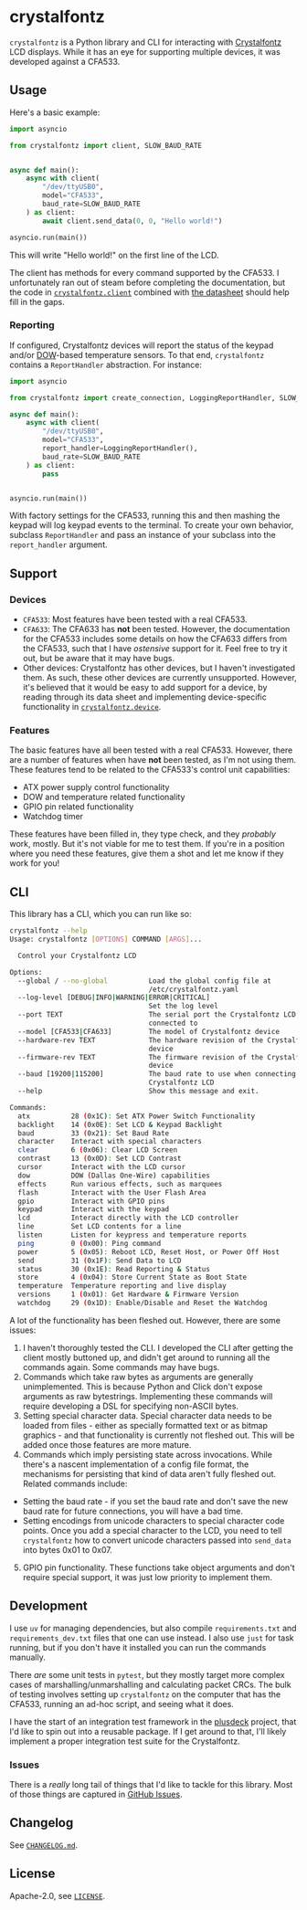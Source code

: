 # crystalfontz

`crystalfontz` is a Python library and CLI for interacting with [Crystalfontz](https://www.crystalfontz.com/) LCD displays. While it has an eye for supporting multiple devices, it was developed against a CFA533.

## Usage

Here's a basic example:

```py
import asyncio

from crystalfontz import client, SLOW_BAUD_RATE


async def main():
    async with client(
        "/dev/ttyUSB0",
        model="CFA533",
        baud_rate=SLOW_BAUD_RATE
    ) as client:
        await client.send_data(0, 0, "Hello world!")

asyncio.run(main())
```

This will write "Hello world!" on the first line of the LCD.

The client has methods for every command supported by the CFA533. I unfortunately ran out of steam before completing the documentation, but the code in [`crystalfontz.client`](./crystalfontz/client.py) combined with [the datasheet](./docs/CFA533-TMI-KU.pdf) should help fill in the gaps.

### Reporting

If configured, Crystalfontz devices will report the status of the keypad and/or [DOW](https://en.wikipedia.org/wiki/1-Wire)-based temperature sensors. To that end, `crystalfontz` contains a `ReportHandler` abstraction. For instance:

```py
import asyncio

from crystalfontz import create_connection, LoggingReportHandler, SLOW_BAUD_RATE

async def main():
    async with client(
        "/dev/ttyUSB0",
        model="CFA533",
        report_handler=LoggingReportHandler(),
        baud_rate=SLOW_BAUD_RATE
    ) as client:
        pass


asyncio.run(main())
```

With factory settings for the CFA533, running this and then mashing the keypad will log keypad events to the terminal. To create your own behavior, subclass `ReportHandler` and pass an instance of your subclass into the `report_handler` argument.

## Support

### Devices

* `CFA533`: Most features have been tested with a real CFA533.
* `CFA633`: The CFA633 has **not** been tested. However, the documentation for the CFA533 includes some details on how the CFA633 differs from the CFA533, such that I have _ostensive_ support for it. Feel free to try it out, but be aware that it may have bugs.
* Other devices: Crystalfontz has other devices, but I haven't investigated them. As such, these other devices are currently unsupported. However, it's believed that it would be easy to add support for a device, by reading through its data sheet and implementing device-specific functionality in [`crystalfontz.device`](./crystalfontz/device.py).

### Features

The basic features have all been tested with a real CFA533. However, there are a number of features when have **not** been tested, as I'm not using them. These features tend to be related to the CFA533's control unit capabilities:

* ATX power supply control functionality
* DOW and temperature related functionality
* GPIO pin related functionality
* Watchdog timer

These features have been filled in, they type check, and they _probably_ work, mostly. But it's not viable for me to test them. If you're in a position where you need these features, give them a shot and let me know if they work for you!

## CLI

This library has a CLI, which you can run like so:

```sh
crystalfontz --help
Usage: crystalfontz [OPTIONS] COMMAND [ARGS]...

  Control your Crystalfontz LCD

Options:
  --global / --no-global          Load the global config file at
                                  /etc/crystalfontz.yaml
  --log-level [DEBUG|INFO|WARNING|ERROR|CRITICAL]
                                  Set the log level
  --port TEXT                     The serial port the Crystalfontz LCD is
                                  connected to
  --model [CFA533|CFA633]         The model of Crystalfontz device
  --hardware-rev TEXT             The hardware revision of the Crystalfontz
                                  device
  --firmware-rev TEXT             The firmware revision of the Crystalfontz
                                  device
  --baud [19200|115200]           The baud rate to use when connecting to the
                                  Crystalfontz LCD
  --help                          Show this message and exit.

Commands:
  atx          28 (0x1C): Set ATX Power Switch Functionality
  backlight    14 (0x0E): Set LCD & Keypad Backlight
  baud         33 (0x21): Set Baud Rate
  character    Interact with special characters
  clear        6 (0x06): Clear LCD Screen
  contrast     13 (0x0D): Set LCD Contrast
  cursor       Interact with the LCD cursor
  dow          DOW (Dallas One-Wire) capabilities
  effects      Run various effects, such as marquees
  flash        Interact with the User Flash Area
  gpio         Interact with GPIO pins
  keypad       Interact with the keypad
  lcd          Interact directly with the LCD controller
  line         Set LCD contents for a line
  listen       Listen for keypress and temperature reports
  ping         0 (0x00): Ping command
  power        5 (0x05): Reboot LCD, Reset Host, or Power Off Host
  send         31 (0x1F): Send Data to LCD
  status       30 (0x1E): Read Reporting & Status
  store        4 (0x04): Store Current State as Boot State
  temperature  Temperature reporting and live display
  versions     1 (0x01): Get Hardware & Firmware Version
  watchdog     29 (0x1D): Enable/Disable and Reset the Watchdog
```

A lot of the functionality has been fleshed out. However, there are some issues:

1. I haven't thoroughly tested the CLI. I developed the CLI after getting the client mostly buttoned up, and didn't get around to running all the commands again. Some commands may have bugs.
2. Commands which take raw bytes as arguments are generally unimplemented. This is because Python and Click don't expose arguments as raw bytestrings. Implementing these commands will require developing a DSL for specifying non-ASCII bytes.
3. Setting special character data. Special character data needs to be loaded from files - either as specially formatted text or as bitmap graphics - and that functionality is currently not fleshed out. This will be added once those features are more mature.
4. Commands which imply persisting state across invocations. While there's a nascent implementation of a config file format, the mechanisms for persisting that kind of data aren't fully fleshed out. Related commands include:
  - Setting the baud rate - if you set the baud rate and don't save the new baud rate for future connections, you will have a bad time.
  - Setting encodings from unicode characters to special character code points. Once you add a special character to the LCD, you need to tell `crystalfontz` how to convert unicode characters passed into `send_data` into bytes 0x01 to 0x07.
5. GPIO pin functionality. These functions take object arguments and don't require special support, it was just low priority to implement them.

## Development

I use `uv` for managing dependencies, but also compile `requirements.txt` and `requirements_dev.txt` files that one can use instead. I also use `just` for task running, but if you don't have it installed you can run the commands manually.

There *are* some unit tests in `pytest`, but they mostly target more complex cases of marshalling/unmarshalling and calculating packet CRCs. The bulk of testing involves setting up `crystalfontz` on the computer that has the CFA533, running an ad-hoc script, and seeing what it does.

I have the start of an integration test framework in the [plusdeck](https://github.com/jfhbrook/plusdeck) project, that I'd like to spin out into a reusable package. If I get around to that, I'll likely implement a proper integration test suite for the Crystalfontz.

### Issues

There is a *really* long tail of things that I'd like to tackle for this library. Most of those things are captured in [GitHub Issues](https://github.com/jfhbrook/crystalfontz/issues).

## Changelog

See [`CHANGELOG.md`](./CHANGELOG.md).

## License

Apache-2.0, see [`LICENSE`](./LICENSE).
